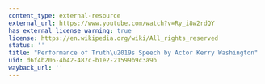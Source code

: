 ```yaml
---
content_type: external-resource
external_url: https://www.youtube.com/watch?v=Ry_i8w2rdQY
has_external_license_warning: true
license: https://en.wikipedia.org/wiki/All_rights_reserved
status: ''
title: "Performance of Truth\u2019s Speech by Actor Kerry Washington"
uid: d6f4b206-4b42-487c-b1e2-21599b9c3a9b
wayback_url: ''
---
```

